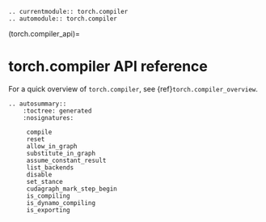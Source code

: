 ```{eval-rst}
.. currentmodule:: torch.compiler
.. automodule:: torch.compiler
```

(torch.compiler_api)=
# torch.compiler API reference

For a quick overview of `torch.compiler`, see {ref}`torch.compiler_overview`.

```{eval-rst}
.. autosummary::
    :toctree: generated
    :nosignatures:

     compile
     reset
     allow_in_graph
     substitute_in_graph
     assume_constant_result
     list_backends
     disable
     set_stance
     cudagraph_mark_step_begin
     is_compiling
     is_dynamo_compiling
     is_exporting
```